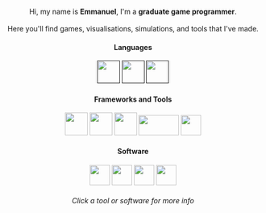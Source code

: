 <div align="center">
  <br>Hi, my name is <b>Emmanuel</b>, I'm a <b>graduate game programmer</b>.</br>
  <br>Here you'll find games, visualisations, simulations, and tools that I've made.</br> 
  <h4>Languages</h4>
    <a href=""><img src="https://github.com/user-attachments/assets/f6367141-4b5c-49dc-8894-346fffa8e1d3"width=45/></a>
    <a href=""><img src="https://github.com/user-attachments/assets/06b2f249-1271-4a3f-8ca8-aeca5ca1328f"width=45/></a>
    <a href=""><img src="https://github.com/user-attachments/assets/1280239a-2619-4d21-8d54-d0c72e2eafba"width=45/></a>
  <h4>Frameworks and Tools</h4>
    <a href="https://git-scm.com/"><img src="https://github.com/user-attachments/assets/2cefdbd9-6374-47ff-b696-07b3c610bb89"width=45/></a>
    <a href="https://www.gnu.org/software/bash/"><img src="https://github.com/user-attachments/assets/365b5050-3c56-4a14-b445-7413627b43b2"width=45/></a>
    <a href="https://cmake.org/"><img src="https://github.com/user-attachments/assets/dee58719-a775-48fa-aa9a-1b3cc3f5edc7"width=45/></a>
    <a href="https://github.com/catchorg/Catch2"><img src="https://github.com/user-attachments/assets/99d02f94-14c4-42e0-a42b-01f9d32abf58"width=80 height=40/></a>
    <a href="https://github.com/ArthurSonzogni/FTXUI"><img src="https://github.com/user-attachments/assets/f2827a98-4e11-4ef5-b59e-afc2ad78bd36"width=40 height=40/></a>
  <h4>Software</h4>
    <a href="https://visualstudio.microsoft.com/"><img src="https://github.com/user-attachments/assets/77e594f1-f327-48bd-aee1-a30ddda70762"width=40/></a>
    <a href="https://obsidian.md/"><img src="https://github.com/user-attachments/assets/7613f0be-0b8e-43ce-a41b-873ebe8dc567"width=40/></a>
    <a href="https://www.unrealengine.com/en-US"><img src="https://github.com/user-attachments/assets/7d36cbd8-c2de-4cd5-aec7-d836de06fc5c"width=40/></a>
    <a href="https://unity.com/"><img src="https://github.com/user-attachments/assets/c9645f1e-40af-434c-ae9d-fd57bc6cffd4"width=40/></a>

  <h6>Click a tool or software for more info</font></h6>
</div>

